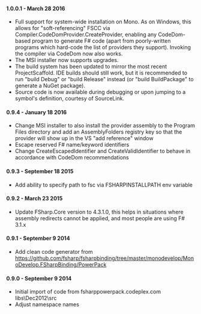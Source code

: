 #### 1.0.0.1 - March 28 2016
* Full support for system-wide installation on Mono.  As on Windows, this allows
  for "soft-referencing" FSCC via Compiler.CodeDomProvider.CreateProvider,
  enabling any CodeDom-based program to generate F# code (apart from
  poorly-written programs which hard-code the list of providers they support).
  Invoking the compiler via CodeDom now also works.
* The MSI installer now supports upgrades.
* The build system has been updated to mirror the most recent ProjectScaffold.
  IDE builds should still work, but it is recommended to run "build Debug" or
  "build Release" instead (or "build BuildPackage" to generate a NuGet package).
* Source code is now available during debugging or upon jumping to a symbol's
  definition, courtesy of SourceLink.

#### 0.9.4 - January 18 2016
* Change MSI installer to also install the provider assembly to the Program
  Files directory and add an AssemblyFolders registry key so that the provider
  will show up in the VS "add reference" window
* Escape reserved F# name/keyword identifiers
* Change CreateEscapedIdentifier and CreateValidIdentifier to behave in
  accordance with CodeDom recommendations

#### 0.9.3 - September 18 2015
* Add ability to specify path to fsc via FSHARPINSTALLPATH env variable

#### 0.9.2 - March 23 2015
* Update FSharp.Core version to 4.3.1.0, this helps in situations where assembly redirects cannot be applied, and most people are using F# 3.1.x

#### 0.9.1 - September 9 2014
* Add clean code generator from https://github.com/fsharp/fsharpbinding/tree/master/monodevelop/MonoDevelop.FSharpBinding/PowerPack

#### 0.9.0 - September 9 2014
* Initial import of code from fsharppowerpack.codeplex.com libs\Dec2012\src
* Adjust namespace names
